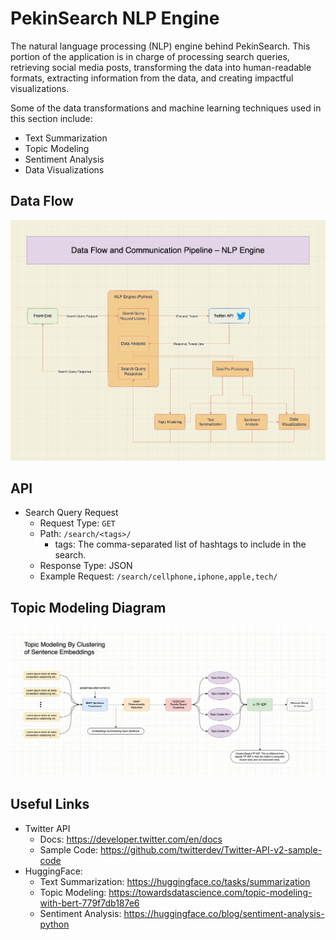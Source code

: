 # PekinSearch NLP Engine

The natural language processing (NLP) engine behind PekinSearch. This portion of the application is in charge of processing search queries, retrieving social media posts, transforming the data into human-readable formats, extracting information from the data, and creating impactful visualizations.

Some of the data transformations and machine learning techniques used in this section include:
- Text Summarization
- Topic Modeling
- Sentiment Analysis
- Data Visualizations

## Data Flow
![nlp data flow diagram](./NLP-Data-Flow.png)

## API
- Search Query Request
    - Request Type: `GET`
    - Path: `/search/<tags>/`
        - tags: The comma-separated list of hashtags to include in the search.
    - Response Type: JSON
    - Example Request: `/search/cellphone,iphone,apple,tech/`

## Topic Modeling Diagram
![topic modeling diagram](./Topic-Modeling.jpg)

## Useful Links
- Twitter API
    - Docs: https://developer.twitter.com/en/docs
    - Sample Code: https://github.com/twitterdev/Twitter-API-v2-sample-code
- HuggingFace:
    - Text Summarization: https://huggingface.co/tasks/summarization
    - Topic Modeling: https://towardsdatascience.com/topic-modeling-with-bert-779f7db187e6
    - Sentiment Analysis: https://huggingface.co/blog/sentiment-analysis-python
